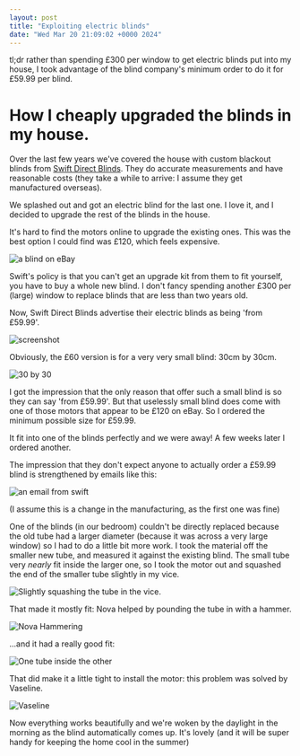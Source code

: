```yaml
---
layout: post
title: "Exploiting electric blinds"
date: "Wed Mar 20 21:09:02 +0000 2024"
---
```


tl;dr rather than spending £300 per window to get electric blinds put into my house, I took advantage of the blind company's minimum order to do it for £59.99 per blind. 

# How I cheaply upgraded the blinds in my house.

Over the last few years we've covered the house with custom blackout blinds from [Swift Direct Blinds](https://www.swiftdirectblinds.co.uk/).  They do accurate measurements and have reasonable costs (they take a while to arrive: I assume they get manufactured overseas).  

We splashed out and got an electric blind for the last one.  I love it, and I decided to upgrade the rest of the blinds in the house.  

It's hard to find the motors online to upgrade the existing ones. This was the best option I could find was £120, which feels expensive.

![a blind on eBay](/assets/images/ebay.png) 

Swift's policy is that you can't get an upgrade kit from them to fit yourself, you have to buy a whole new blind.  I don't fancy spending another £300 per (large) window to replace blinds that are less than two years old.  

Now, Swift Direct Blinds advertise their electric blinds as being 'from £59.99'. 

![screenshot](/assets/images/from60.png)

Obviously, the £60 version is for a very very small blind: 30cm by 30cm. 

![30 by 30](/assets/images/30by30.png)

I got the impression that the only reason that offer such a small blind is so they can say 'from £59.99'. But that uselessly small blind does come with one of those motors that appear to be £120 on eBay.  So I ordered the minimum possible size for £59.99. 

It fit into one of the blinds perfectly and we were away! A few weeks later I ordered another. 

The impression that they don't expect anyone to actually order a £59.99 blind is strengthened by emails like this: 

![an email from swift](/assets/images/nodo30.png)

(I assume this is a change in the manufacturing, as the first one was fine) 

One of the blinds (in our bedroom) couldn't be directly replaced because the old tube had a larger diameter (because it was across a very large window) so I had to do a little bit more work. I took the material off the smaller new tube, and measured it against the existing blind. The small tube very _nearly_ fit inside the larger one, so I took the motor out and squashed the end of the smaller tube slightly in my vice. 

![Slightly squashing the tube in the vice.](/assets/images/vice.png)


That made it mostly fit: Nova helped by pounding the tube in with a hammer. 

![Nova Hammering](/assets/images/novahammer.png)

...and it had a really good fit: 

![One tube inside the other](/assets/images/goodfit.png)

That did make it a little tight to install the motor: this problem was solved by Vaseline.   

![Vaseline](/assets/images/vaseline.png)

Now everything works beautifully and we're woken by the daylight in the morning as the blind automatically comes up. It's lovely (and it will be super handy for keeping the home cool in the summer)  


